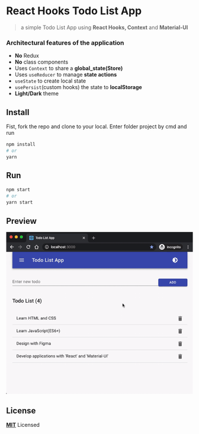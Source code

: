 # React Hooks Todo List App
> a simple Todo List App using **React Hooks, Context** and **Material-UI**

### Architectural features of the application
- **No** Redux
- **No** class components
- Uses `Context` to share a **global_state(Store)**
- Uses `useReducer` to manage **state actions**
- `useState` to create local state
- `usePersist`(custom hooks) the state to **localStorage**
-  **Light/Dark** theme

## Install
Fist, fork the repo and clone to your local. Enter folder project by cmd and run
```sh
npm install
# or
yarn
```

## Run 

```sh
npm start
# or
yarn start
```
## Preview

![TodoListApp](https://github.com/frekans7/react-hooks-todo-app/blob/master/TodoListApp.gif)

## License

**[MIT](LICENSE)** Licensed
